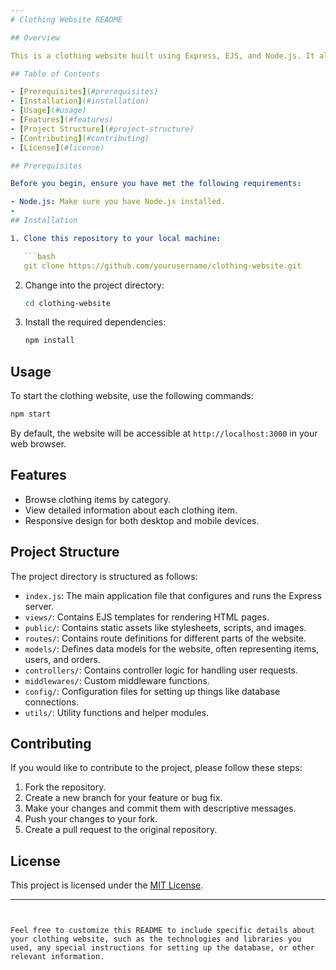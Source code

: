 ```yaml
---
# Clothing Website README

## Overview

This is a clothing website built using Express, EJS, and Node.js. It allows users to browse and purchase a wide variety of clothing items. This README will provide you with essential information on how to set up and run the website, as well as some details about its features and structure.

## Table of Contents

- [Prerequisites](#prerequisites)
- [Installation](#installation)
- [Usage](#usage)
- [Features](#features)
- [Project Structure](#project-structure)
- [Contributing](#contributing)
- [License](#license)

## Prerequisites

Before you begin, ensure you have met the following requirements:

- Node.js: Make sure you have Node.js installed.
- 
## Installation

1. Clone this repository to your local machine:

   ```bash
   git clone https://github.com/yourusername/clothing-website.git
   ```

2. Change into the project directory:

   ```bash
   cd clothing-website
   ```

3. Install the required dependencies:

   ```bash
   npm install
   ```

## Usage

To start the clothing website, use the following commands:

```bash
npm start
```

By default, the website will be accessible at `http://localhost:3000` in your web browser.

## Features

- Browse clothing items by category.
- View detailed information about each clothing item.
- Responsive design for both desktop and mobile devices.

## Project Structure

The project directory is structured as follows:

- `index.js`: The main application file that configures and runs the Express server.
- `views/`: Contains EJS templates for rendering HTML pages.
- `public/`: Contains static assets like stylesheets, scripts, and images.
- `routes/`: Contains route definitions for different parts of the website.
- `models/`: Defines data models for the website, often representing items, users, and orders.
- `controllers/`: Contains controller logic for handling user requests.
- `middlewares/`: Custom middleware functions.
- `config/`: Configuration files for setting up things like database connections.
- `utils/`: Utility functions and helper modules.

## Contributing

If you would like to contribute to the project, please follow these steps:

1. Fork the repository.
2. Create a new branch for your feature or bug fix.
3. Make your changes and commit them with descriptive messages.
4. Push your changes to your fork.
5. Create a pull request to the original repository.

## License

This project is licensed under the [MIT License](LICENSE).

---
```


Feel free to customize this README to include specific details about your clothing website, such as the technologies and libraries you used, any special instructions for setting up the database, or other relevant information.
